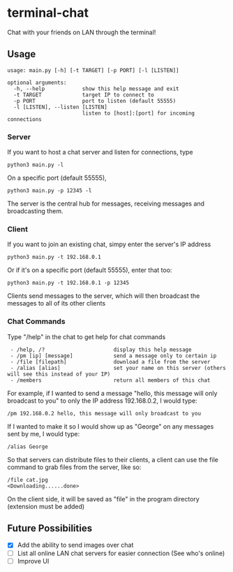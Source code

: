 # terminal-chat
Chat with your friends on LAN through the terminal!

## Usage
```
usage: main.py [-h] [-t TARGET] [-p PORT] [-l [LISTEN]]

optional arguments:
  -h, --help            show this help message and exit
  -t TARGET             target IP to connect to
  -p PORT               port to listen (default 55555)
  -l [LISTEN], --listen [LISTEN]
                        listen to [host]:[port] for incoming connections
```
### Server
If you want to host a chat server and listen for connections, type
```
python3 main.py -l
```
On a specific port (default 55555),
```
python3 main.py -p 12345 -l
```
The server is the central hub for messages, receiving messages and broadcasting them.
### Client
If you want to join an existing chat, simpy enter the server's IP address
```
python3 main.py -t 192.168.0.1
```
Or if it's on a specific port (default 55555), enter that too:
```
python3 main.py -t 192.168.0.1 -p 12345
```
Clients send messages to the server, which will then broadcast the messages to all of its other clients
### Chat Commands
Type "/help" in the chat to get help for chat commands
```
 - /help, /?                      display this help message
 - /pm [ip] [message]             send a message only to certain ip
 - /file [filepath]               download a file from the server
 - /alias [alias]                 set your name on this server (others will see this instead of your IP)
 - /members                       return all members of this chat
```
For example, if I wanted to send a message "hello, this message will only broadcast to you" to only the IP address 192.168.0.2, I would type:
```
/pm 192.168.0.2 hello, this message will only broadcast to you
```
If I wanted to make it so I would show up as "George" on any messages sent by me, I would type:
```
/alias George
```
So that servers can distribute files to their clients, a client can use the file command to grab files from the server, like so:
```
/file cat.jpg
<Downloading......done>
```
On the client side, it will be saved as "file" in the program directory (extension must be added)

## Future Possibilities
- [x] Add the ability to send images over chat
- [ ] List all online LAN chat servers for easier connection (See who's online)
- [ ] Improve UI
